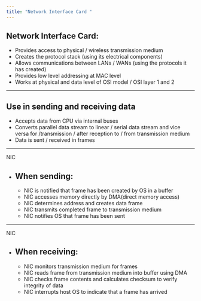```yaml
---
title: "Network Interface Card "
--- 
```

## Network Interface Card:
- Provides access to physical / wireless transmission medium
- Creates the protocol stack (using its electrical components)
- Allows communications between LANs / WANs (using the protocols it has created)
- Provides low level addressing at MAC level
- Works at physical and data level of OSI model / OSI layer 1 and 2

---
## Use in sending and receiving data

- Accepts data from CPU via internal buses
- Converts parallel data stream to linear / serial data stream and vice versa for /transmission / after reception to / from transmission medium
- Data is sent / received in frames
- ---

NIC
- ## When sending:
	- NIC is notified that frame has been created by OS in a buffer
	- NIC accesses  memory directly by DMA(direct memory access)
	- NIC determines address and creates data frame
	- NIC transmits completed frame to transmission medium
	- NIC notifies OS that frame has been sent
---

NIC
- ## When receiving:
	- NIC monitors transmission medium for frames
	- NIC reads frame from transmission medium into buffer using DMA
	- NIC checks frame contents and calculates checksum to verify integrity of data
	- NIC interrupts host OS to indicate that a frame has arrived 
